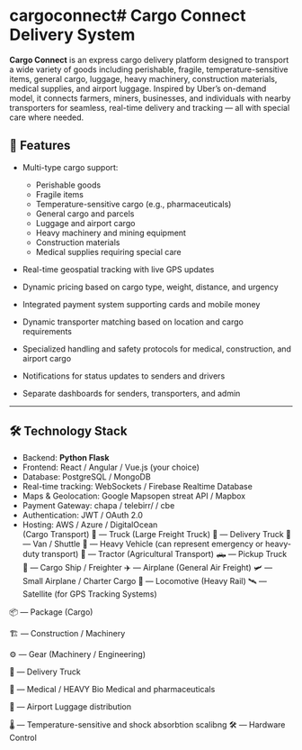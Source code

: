# cargoconnect# Cargo Connect Delivery System

**Cargo Connect** is an express cargo delivery platform designed to transport a wide variety of goods including perishable, fragile, temperature-sensitive items, general cargo, luggage, heavy machinery, construction materials, medical supplies, and airport luggage. Inspired by Uber’s on-demand model, it connects farmers, miners, businesses, and individuals with nearby transporters for seamless, real-time delivery and tracking — all with special care where needed.



## 🚀 Features

- Multi-type cargo support:  
  - Perishable goods  
  - Fragile items  
  - Temperature-sensitive cargo (e.g., pharmaceuticals)  
  - General cargo and parcels  
  - Luggage and airport cargo  
  - Heavy machinery and mining equipment  
  - Construction materials  
  - Medical supplies requiring special care  

- Real-time geospatial tracking with live GPS updates  
- Dynamic pricing based on cargo type, weight, distance, and urgency  
- Integrated payment system supporting cards and mobile money  
- Dynamic transporter matching based on location and cargo requirements  
- Specialized handling and safety protocols for medical, construction, and airport cargo  
- Notifications for status updates to senders and drivers  
- Separate dashboards for senders, transporters, and admin  

---

## 🛠️ Technology Stack

- Backend: **Python Flask**  
- Frontend: React / Angular / Vue.js (your choice)  
- Database: PostgreSQL / MongoDB  
- Real-time tracking: WebSockets / Firebase Realtime Database  
- Maps & Geolocation: Google Mapsopen streat API / Mapbox  
- Payment Gateway: chapa / telebirr/  / cbe 
- Authentication: JWT / OAuth 2.0  
- Hosting: AWS / Azure / DigitalOcean  
   (Cargo Transport) 🚛  — Truck (Large Freight Truck)
🚚  — Delivery Truck
🚐  — Van / Shuttle
🚒  — Heavy Vehicle (can represent emergency or heavy-duty transport)
🚜  — Tractor (Agricultural Transport)
🛻  — Pickup Truck
🚢  — Cargo Ship / Freighter
✈️  — Airplane (General Air Freight)
🛩️  — Small Airplane / Charter Cargo
🚂  — Locomotive (Heavy Rail)
🛰️  — Satellite (for GPS Tracking Systems)


📦 — Package (Cargo)

🏗️ — Construction / Machinery

⚙️ — Gear (Machinery / Engineering)

🚚 — Delivery Truck

🏥 — Medical / HEAVY Bio Medical and pharmaceuticals

🛄 — Airport Luggage distribution

🌡️ — Temperature-sensitive and shock absorbtion scalibng 
🛠️ — Hardware Control



